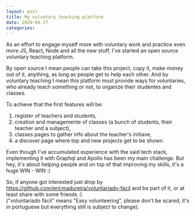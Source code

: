 ```yaml
---
layout: post
title: My voluntary teaching platform
date: 2020-04-17
categories:
---
```

As an effort to engage myself more with voluntary work and practice even more JS, React, Node and all the new stuff, I've started an open source voluntary teaching platform.

By open source I mean people can take this project, copy it, make money out of it, anything, as long as people get to help each other. And by voluntary teaching I mean this platform must provide ways for voluntaries, who already teach something or not, to organize their studentes and classes.

To achieve that the first features will be:
1. register of teachers and students,
2. creation and managemente of classes (a bunch of students, their teacher and a subject),
3. classes pages to gather info about the teacher's initiave,
4. a discover page where top and new projects get to be shown.

Even though I've accumulated experience with the said tech stack, implementing it with Graphql and Apollo has been my main challenge. But hey, it's about helping people and on top of that improving my skills, it's a huge WIN - WIN :)

So, if anyone got interested just drop by https://github.com/ericmadureira/voluntariado-facil and be part of it, or at least share with some friends :)  
("voluntariado fácil" means "Easy volunteering", please don't be scared, it's in portuguese but everything still is subject to change).
